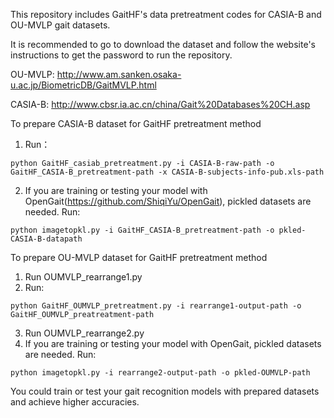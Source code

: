 This repository includes GaitHF's data pretreatment codes for CASIA-B and OU-MVLP gait datasets. 

It is recommended to go to download the dataset and follow the website's instructions to get the password to run the repository.

OU-MVLP: http://www.am.sanken.osaka-u.ac.jp/BiometricDB/GaitMVLP.html

CASIA-B: http://www.cbsr.ia.ac.cn/china/Gait%20Databases%20CH.asp

To prepare CASIA-B dataset for GaitHF pretreatment method
  1. Run：

    python GaitHF_casiab_pretreatment.py -i CASIA-B-raw-path -o GaitHF_CASIA-B_pretreatment-path -x CASIA-B-subjects-info-pub.xls-path
  2. If you are training or testing your model with OpenGait(https://github.com/ShiqiYu/OpenGait), pickled datasets are needed. Run:

    python imagetopkl.py -i GaitHF_CASIA-B_pretreatment-path -o pkled-CASIA-B-datapath

To prepare OU-MVLP dataset for GaitHF pretreatment method
  1. Run OUMVLP_rearrange1.py
  2. Run:

    python GaitHF_OUMVLP_pretreatment.py -i rearrange1-output-path -o GaitHF_OUMVLP_preatreatment-path
  3. Run OUMVLP_rearrange2.py
  4. If you are training or testing your model with OpenGait, pickled datasets are needed. Run:

    python imagetopkl.py -i rearrange2-output-path -o pkled-OUMVLP-path

You could train or test your gait recognition models with prepared datasets and achieve higher accuracies.
